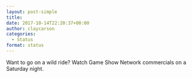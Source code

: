 ```yaml
---
layout: post-simple
title: 
date: 2017-10-14T22:20:37+00:00
author: claycarson
categories: 
  - Status
format: status
---
```

Want to go on a wild ride? Watch Game Show Network commercials on a Saturday night.